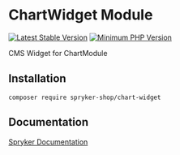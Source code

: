 # ChartWidget Module
[![Latest Stable Version](https://poser.pugx.org/spryker-shop/chart-widget/v/stable.svg)](https://packagist.org/packages/spryker-shop/chart-widget)
[![Minimum PHP Version](https://img.shields.io/badge/php-%3E%3D%208.2-8892BF.svg)](https://php.net/)

CMS Widget for ChartModule

## Installation

```
composer require spryker-shop/chart-widget
```

## Documentation

[Spryker Documentation](https://docs.spryker.com)
